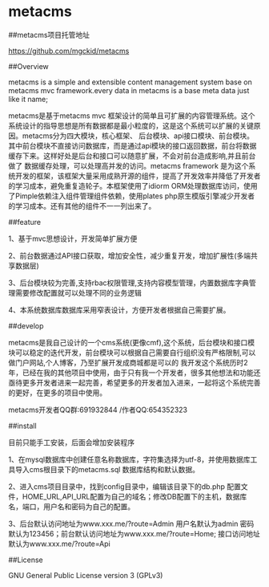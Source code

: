 # metacms

##metacms项目托管地址

https://github.com/mgckid/metacms

##Overview

metacms is a simple and extensible  content management system base on metacms mvc  framework.every data in metacms is a base meta data just like it name;

metacms是基于metacms mvc 框架设计的简单且可扩展的内容管理系统。这个系统设计的指导思想是所有数据都是最小粒度的，这是这个系统可以扩展的关键原因。metacms分为四大模块，核心框架、
后台模块、api接口模块、前台模块。其中前台模块不直接访问数据库，而是通过api模块的接口返回数据，前台将数据缓存下来。这样好处是后台和接口可以随意扩展，不会对前台造成影响,并且前台做了
数据缓存处理，可以处理高并发的访问。metacms framework 是为这个系统开发的框架，该框架大量采用成熟开源的组件，提高了开发效率并降低了开发者的学习成本，避免重复造轮子。本框架使用了idiorm
ORM处理数据库访问，使用了Pimple依赖注入组件管理组件依赖，使用plates php原生模版引擎减少开发者的学习成本。还有其他的组件不一一列出来了。

##feature

1、基于mvc思想设计，开发简单扩展方便

2、前台数据通过API接口获取，增加安全性，减少重复开发，增加扩展性(多端共享数据层)

3、后台模块较为完善,支持rbac权限管理,支持内容模型管理，内置数据库字典管理需要修改配置就可以处理不同的业务逻辑

4、本系统数据库数据库采用窄表设计，方便开发者根据自己需要扩展。

##develop

metacms是我自己设计的一个cms系统(更像cmf),这个系统，后台模块和接口模块可以稳定的迭代开发，前台模块可以根据自己需要自行组织没有严格限制,可以做门户网站,个人博客，乃至扩展开发成商城都是可以的
我开发这个系统历时2年，已经在我的其他项目中使用，由于只有我一个开发者，很多其他想法和功能还亟待更多开发者进来一起完善，希望更多的开发者加入进来，一起将这个系统完善的更好，在更多的项目中使用。

metacms开发者QQ群:691932844 /作者QQ:654352323


##install

目前只能手工安装，后面会增加安装程序

1、在mysql数据库中创建任意名称数据库，字符集选择为utf-8，并使用数据库工具导入cms根目录下的metacms.sql 数据库结构和默认数据。

2、进入cms项目目录中，找到config目录中，编辑该目录下的db.php 配置文件，HOME_URL,API_URL配置为自己的域名；修改DB配置下的主机，数据库名，端口，用户名和密码为自己的配置。

3、后台默认访问地址为www.xxx.me/?route=Admin  用户名默认为admin 密码默认为123456；前台默认访问地址为www.xxx.me/?route=Home; 接口访问地址默认为www.xxx.me/?route=Api



##License

GNU General Public License version 3 (GPLv3)



